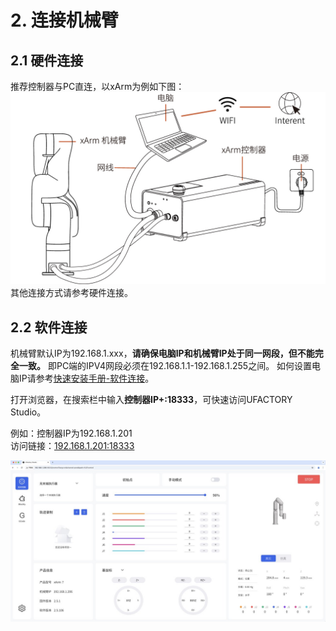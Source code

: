 # 2. 连接机械臂

## 2.1 硬件连接
推荐控制器与PC直连，以xArm为例如下图：  
![](assets/cable_connection_cn.jpg)
其他连接方式请参考硬件连接。

## 2.2 软件连接

机械臂默认IP为192.168.1.xxx，**请确保电脑IP和机械臂IP处于同一网段，但不能完全一致。** 即PC端的IPV4网段必须在192.168.1.1-192.168.1.255之间。
如何设置电脑IP请参考[快速安装手册-软件连接](https://www.cn.ufactory.cc/_files/ugd/896670_96742aa662884c389854f66dad3c4cbe.pdf)。  

打开浏览器，在搜索栏中输入**控制器IP+:18333**，可快速访问UFACTORY Studio。   

例如：控制器IP为192.168.1.201  
访问链接：<u>192.168.1.201:18333</u>

![](assets/ufactory_studio_cn.jpg)